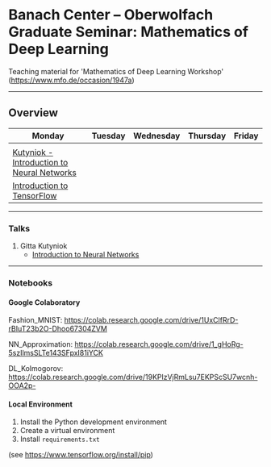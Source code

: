 # Banach Center – Oberwolfach Graduate Seminar: Mathematics of Deep Learning

Teaching material for 'Mathematics of Deep Learning Workshop' (https://www.mfo.de/occasion/1947a)
	
----
## Overview 

| Monday                                                                                                  | Tuesday | Wednesday | Thursday | Friday |
|---------------------------------------------------------------------------------------------------------|---------|-----------|----------|--------|
|                                                                                                         |         |           |          |        |
| [Kutyniok - Introduction to Neural Networks](Talk_BanachCenter1_2019.pdf)                               |         |           |          |        |
| [Introduction to TensorFlow](https://colab.research.google.com/drive/1UxClfRrD-rBIuT23b2O-Dhoo67304ZVM) |         |           |          |        |


----
### Talks

1. Gitta Kutyniok 
   - [Introduction to Neural Networks](https://github.com/juliusberner/oberwolfach_workshop/raw/master/slides/Kutyniok/Talk_BanachCenter1_2019.pdf)



----
### Notebooks

#### Google Colaboratory

Fashion_MNIST: https://colab.research.google.com/drive/1UxClfRrD-rBIuT23b2O-Dhoo67304ZVM 

NN_Approximation: https://colab.research.google.com/drive/1_gHoRg-5szIlmsSLTe143SFpxI81iYCK

DL_Kolmogorov: https://colab.research.google.com/drive/19KPlzVjRmLsu7EKPScSU7wcnh-OOA2p-


#### Local Environment

1. Install the Python development environment
2. Create a virtual environment
3. Install ``requirements.txt`` 

(see https://www.tensorflow.org/install/pip)

